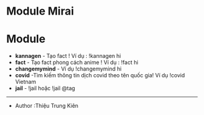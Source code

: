 # Module Mirai
# Module
- **kannagen** - Tạo fact ! Ví dụ : !kannagen hi
- **fact** - Tạo fact phong cách anime ! Ví dụ : !fact hi
- **changemymind** - Ví dụ !changemymind hi
- **covid** -Tìm kiếm thông tin dịch covid theo tên quốc gia! Ví dụ !covid Vietnam
- **jail** - !jail hoặc !jail @tag
- -------------------------------------------------------------------------
- Author :Thiệu Trung Kiên
